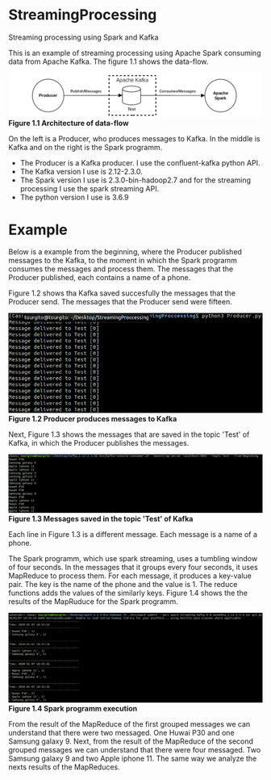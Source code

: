 # StreamingProcessing
Streaming processing using Spark and Kafka

This is an example of streaming processing using Apache Spark consuming data from Apache Kafka. The figure 1.1 shows the data-flow.<br>

<img src="images/Architect.png"><b>Figure 1.1 Architecture of data-flow</b>

On the left is a Producer, who produces messages to Kafka. In the middle is Kafka and on the right is the Spark programm.
 <ul>
  <li>The Producer is a Kafka producer. I use the confluent-kafka python API.</li>
  <li>The Kafka version I use is 2.12-2.3.0.</li>
  <li>The Spark version I use is 2.3.0-bin-hadoop2.7 and for the streaming processing I use the spark streaming API.
</li>
  <li>The python version I use is 3.6.9</li>
</ul> 

# Example

Below is a example from the beginning, where the Producer published messages to the Kafka, to the moment in which the Spark programm consumes the messages and process them. The messages that the Producer published, each contains a name of a phone.

Figure 1.2 shows tha Kafka saved succesfully the messages that the Producer send. The messages that the Producer send were fifteen.

<img src="images/Producer.png"><br><b>Figure 1.2 Producer produces messages to Kafka</b>



Next, Figure 1.3 shows the messages that are saved in the topic 'Test' of Kafka, in which the Producer publishes the messages. 

<img src="images/Topic.png"><b>Figure 1.3 Messages saved in the topic 'Test' of Kafka</b>

Each line in Figure 1.3 is a different message. Each message is a name of a phone.

The Spark programm, which use spark streaming, uses a tumbling window of four seconds. In the messages that it groups every four seconds, it uses MapReduce to process them. For each message, it produces a key-value pair. The key is the name of the phone and the value is 1. The reduce functions adds the values of the similarly keys. Figure 1.4 shows the the results of the MapRuduce for the Spark programm. 

<img src="images/SparkStreaming.png"><b>Figure 1.4 Spark programm execution</b>

From the result of the MapReduce of the first grouped messages we can understand that there were two messaged. One Huwai P30 and one Samsung galaxy 9. Next, from the result of the MapReduce of the second grouped messages we can understand that there were four messaged. Two Samsung galaxy 9 and two Apple iphone 11. The same way we analyze the nexts results of the MapReduces.
